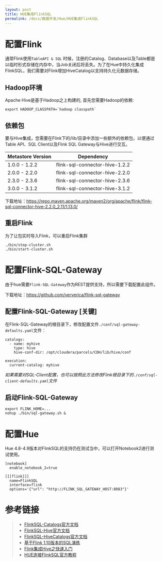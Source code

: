 ```yaml
---
layout: post
title: HUE集成FlinkSQL
permalink: /docs/数据开发/Hue/HUE集成FlinkSQL
---
```


# 配置Flink

通常Flink使用`TableAPI & SQL`
时候，注册的Catalog、Database以及Table都是以临时形式存储在内存中，当Job关闭后将丢失。为了在Hue中持久化集成FlinkSQL，我们需要对Flink增加HiveCatalog以支持持久化元数据存储。

## Hadoop环境

Apache Hive是基于Hadoop之上构建的, 首先您需要Hadoop的依赖:

```
export HADOOP_CLASSPATH=`hadoop classpath`
```

## 依赖包

要与Hive集成，您需要在Flink下的/lib/目录中添加一些额外的依赖包，以便通过Table API、SQL Client以及Flink SQL Gateway与Hive进行交互。

| Metastore Version | Dependency |
| ---- | ---- |
|1.0.0 - 1.2.2 | flink-sql-connector-hive-1.2.2 |
| 2.0.0 - 2.2.0 | flink-sql-connector-hive-2.2.0 |
|2.3.0 - 2.3.6 | flink-sql-connector-hive-2.3.6 |
| 3.0.0 - 3.1.2 | flink-sql-connector-hive-3.1.2 |

下载地址：https://repo.maven.apache.org/maven2/org/apache/flink/flink-sql-connector-hive-2.2.0_2.11/1.13.0/

## 重启Flink

为了让包实时导入Flink，可以重启Flink集群

```
./bin/stop-cluster.sh
./bin/start-cluster.sh
```

# 配置Flink-SQL-Gateway

由于hue需要`Flink-SQL-Gateway`作为REST提供支持，所以需要下载配置此组件。

下载地址：https://github.com/ververica/flink-sql-gateway

## 配置Flink-SQL-Gateway **[关键]**

在Flink-SQL-Gateway的根目录下，修改配置文件`./conf/sql-gateway-defaults.yaml`文件：

```
catalogs:
  - name: myhive
    type: hive
    hive-conf-dir: /opt/cloudera/parcels/CDH/lib/hive/conf

execution:
  current-catalog: myhive
```

*如果需要对SQL-Client配置，也可以按照此方法修改Flink根目录下的`./conf/sql-client-defaults.yaml`文件*

## 启动Flink-SQL-Gateway

```
export FLINK_HOME=...
nohup ./bin/sql-gateway.sh &
```

# 配置Hue

Hue 4.8-4.9版本对FlinkSQL的支持仍在测试当中，可以打开Notebook2进行测试使用。

```
[notebook]
  enable_notebook_2=true

[[[flink]]]
  name=FlinkSQL
  interface=flink
  options='{"url": "http://FLINK_SQL_GATEWAY_HOST:8083"}'
```

# 参考链接

> - [FlinkSQL-Catalogs官方文档](https://ci.apache.org/projects/flink/flink-docs-release-1.13/docs/dev/table/catalogs/)
> - [FlinkSQL-Hive官方文档](https://ci.apache.org/projects/flink/flink-docs-release-1.13/docs/connectors/table/hive/overview/)
> - [FlinkSQL-HiveCatalogs官方文档](https://ci.apache.org/projects/flink/flink-docs-release-1.13/docs/connectors/table/hive/hive_catalog/)
> - [基于Flink 1.10版本的SQL演练](https://blog.csdn.net/qq_31866793/article/details/104422036)
> - [Flink集成Hive之快速入门](https://mp.weixin.qq.com/s/99ehmNzJVwW3cOrw_UkGsg)
> - [HUE连接FlinkSQL官方教程](https://gethue.com/blog/tutorial-query-live-data-stream-with-flink-sql/)